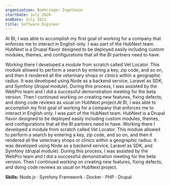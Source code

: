 ```yaml
---
organization: Boehringer Ingelheim
startDate: July 2020
endDate: July 2021
title: Software Engineer
---
```


At BI, I was able to accomplish my first goal of working for a company that enforces me to interact in English only.
I was part of the HubNext team. HubNext is a Drupal flavor designed to be deployed easily including custom modules, themes, and configurations that all the BI partners need to have.

Working there I developed a module from scratch called Vet Locator. This module allowed to perform a search by entering a key, zip code, and so on, and then it rendered all the veterinary shops or clinics within a geographic radius.
It was developed using Node as a backend service, Laravel as SDK, and Symfony (drupal module).
During this process, I was assisted by the WebPro team and I did a successful demonstration meeting for the beta version.
Then I continued working on creating new features, fixing defects, and doing code reviews as usual on HubNext project.At BI, I was able to accomplish my first goal of working for a company that enforces me to interact in English only. I was part of the HubNext team. HubNext is a Drupal flavor designed to be deployed easily including custom modules, themes, and configurations that all the BI partners need to have. Working there I developed a module from scratch called Vet Locator. This module allowed to perform a search by entering a key, zip code, and so on, and then it rendered all the veterinary shops or clinics within a geographic radius. It was developed using Node as a backend service, Laravel as SDK, and Symfony (drupal module). During this process, I was assisted by the WebPro team and I did a successful demonstration meeting for the beta version. Then I continued working on creating new features, fixing defects, and doing code reviews as usual on HubNext project.

**Skills:** Node.js · Symfony Framework · Docker · PHP · Drupal
